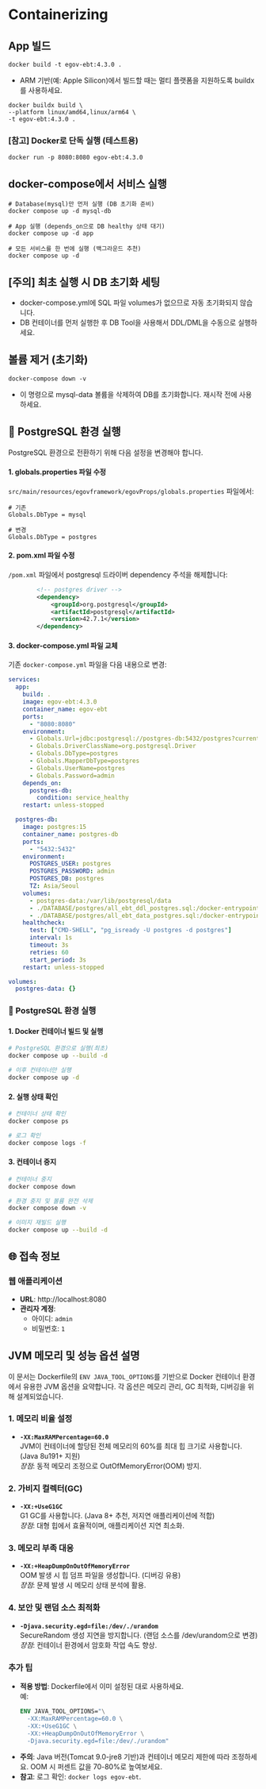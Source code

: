 # Containerizing

## App 빌드
```shell
docker build -t egov-ebt:4.3.0 .
```

* ARM 기반(예: Apple Silicon)에서 빌드할 때는 멀티 플랫폼을 지원하도록 buildx를 사용하세요.
```shell
docker buildx build \
--platform linux/amd64,linux/arm64 \
-t egov-ebt:4.3.0 .
```

### [참고] Docker로 단독 실행 (테스트용)
```shell
docker run -p 8080:8080 egov-ebt:4.3.0
```

## docker-compose에서 서비스 실행
```shell
# Database(mysql)만 먼저 실행 (DB 초기화 준비)
docker compose up -d mysql-db

# App 실행 (depends_on으로 DB healthy 상태 대기)
docker compose up -d app

# 모든 서비스를 한 번에 실행 (백그라운드 추천)
docker compose up -d
```

## [주의] 최초 실행 시 DB 초기화 세팅
- docker-compose.yml에 SQL 파일 volumes가 없으므로 자동 초기화되지 않습니다.
- DB 컨테이너를 먼저 실행한 후 DB Tool을 사용해서 DDL/DML을 수동으로 실행하세요.

## 볼륨 제거 (초기화)
```shell
docker-compose down -v
```
- 이 명령으로 mysql-data 볼륨을 삭제하여 DB를 초기화합니다. 재시작 전에 사용하세요.


## 🐘 PostgreSQL 환경 실행

PostgreSQL 환경으로 전환하기 위해 다음 설정을 변경해야 합니다.

#### 1. globals.properties 파일 수정

`src/main/resources/egovframework/egovProps/globals.properties` 파일에서:

```properties
# 기존
Globals.DbType = mysql

# 변경
Globals.DbType = postgres
```

#### 2. pom.xml 파일 수정

`/pom.xml` 파일에서 postgresql 드라이버 dependency 주석을 해제합니다:
```xml
		<!-- postgres driver -->
		<dependency>
			<groupId>org.postgresql</groupId>
			<artifactId>postgresql</artifactId>
			<version>42.7.1</version>
		</dependency>
```

#### 3. docker-compose.yml 파일 교체

기존 `docker-compose.yml` 파일을 다음 내용으로 변경:

```yaml
services:
  app:
    build: .
    image: egov-ebt:4.3.0
    container_name: egov-ebt
    ports:
      - "8080:8080"
    environment:
      - Globals.Url=jdbc:postgresql://postgres-db:5432/postgres?currentSchema=ebt
      - Globals.DriverClassName=org.postgresql.Driver
      - Globals.DbType=postgres
      - Globals.MapperDbType=postgres
      - Globals.UserName=postgres
      - Globals.Password=admin
    depends_on:
      postgres-db:
        condition: service_healthy
    restart: unless-stopped

  postgres-db:
    image: postgres:15
    container_name: postgres-db
    ports:
      - "5432:5432"
    environment:
      POSTGRES_USER: postgres
      POSTGRES_PASSWORD: admin
      POSTGRES_DB: postgres
      TZ: Asia/Seoul
    volumes:
      - postgres-data:/var/lib/postgresql/data
      - ./DATABASE/postgres/all_ebt_ddl_postgres.sql:/docker-entrypoint-initdb.d/01_ddl.sql:ro
      - ./DATABASE/postgres/all_ebt_data_postgres.sql:/docker-entrypoint-initdb.d/02_data.sql:ro
    healthcheck:
      test: ["CMD-SHELL", "pg_isready -U postgres -d postgres"]
      interval: 1s
      timeout: 3s
      retries: 60
      start_period: 3s
    restart: unless-stopped

volumes:
  postgres-data: {}
```

### 🚀 PostgreSQL 환경 실행

#### 1. Docker 컨테이너 빌드 및 실행

```bash
# PostgreSQL 환경으로 실행(최초)
docker compose up --build -d

# 이후 컨테이너만 실행
docker compose up -d
```

#### 2. 실행 상태 확인

```bash
# 컨테이너 상태 확인
docker compose ps

# 로그 확인
docker compose logs -f
```

#### 3. 컨테이너 중지

```bash
# 컨테이너 중지
docker compose down

# 환경 중지 및 볼륨 완전 삭제
docker compose down -v

# 이미지 재빌드 실행
docker compose up --build -d
```

## 🌐 접속 정보

### 웹 애플리케이션
- **URL**: http://localhost:8080
- **관리자 계정**:
  - 아이디: `admin`
  - 비밀번호: `1`


## JVM 메모리 및 성능 옵션 설명

이 문서는 Dockerfile의 `ENV JAVA_TOOL_OPTIONS`를 기반으로 Docker 컨테이너 환경에서 유용한 JVM 옵션을 요약합니다. 각 옵션은 메모리 관리, GC 최적화, 디버깅을 위해 설계되었습니다.

### 1. 메모리 비율 설정
- **`-XX:MaxRAMPercentage=60.0`**  
  JVM이 컨테이너에 할당된 전체 메모리의 60%를 최대 힙 크기로 사용합니다. (Java 8u191+ 지원)  
  *장점*: 동적 메모리 조정으로 OutOfMemoryError(OOM) 방지.

### 2. 가비지 컬렉터(GC)
- **`-XX:+UseG1GC`**  
  G1 GC를 사용합니다. (Java 8+ 추천, 저지연 애플리케이션에 적합)  
  *장점*: 대형 힙에서 효율적이며, 애플리케이션 지연 최소화.

### 3. 메모리 부족 대응
- **`-XX:+HeapDumpOnOutOfMemoryError`**  
  OOM 발생 시 힙 덤프 파일을 생성합니다. (디버깅 유용)  
  *장점*: 문제 발생 시 메모리 상태 분석에 활용.

### 4. 보안 및 랜덤 소스 최적화
- **`-Djava.security.egd=file:/dev/./urandom`**  
  SecureRandom 생성 지연을 방지합니다. (랜덤 소스를 /dev/urandom으로 변경)  
  *장점*: 컨테이너 환경에서 암호화 작업 속도 향상.

### 추가 팁
- **적용 방법**: Dockerfile에서 이미 설정된 대로 사용하세요.  
  예:
  ```dockerfile
  ENV JAVA_TOOL_OPTIONS="\
    -XX:MaxRAMPercentage=60.0 \
    -XX:+UseG1GC \
    -XX:+HeapDumpOnOutOfMemoryError \
    -Djava.security.egd=file:/dev/./urandom"
  ```
- **주의**: Java 버전(Tomcat 9.0-jre8 기반)과 컨테이너 메모리 제한에 따라 조정하세요. OOM 시 퍼센트 값을 70-80%로 높여보세요.
- **참고**: 로그 확인: `docker logs egov-ebt`.
